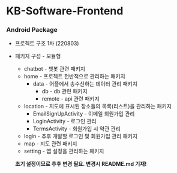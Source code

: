 # KB-Software-Frontend

### Android Package

* 프로젝트 구조 1차 (220803)

* 패키지 구성 - 모듈형

  * chatbot - 챗봇 관련 패키지
  * home - 프로젝트 전반적으로 관리하는 패키지
    * data - 어플에서 송수신하는 데이터 관리 패키지
      * db - db 관련 패키지
      * remote - api 관련 패키지
  * location - 지도에 표시된 장소들의 목록(리스트)을 관리하는 패키지
    * EmailSignUpActivity - 이메일 회원가입 관리
    * LoginActivity - 로그인 관리
    * TermsActivity - 회원가입 시 약관 관리
  * login - 추후 개발할 로그인 및 회원가입 관리 패키지
  * map - 지도 관련 패키지
  * setting - 앱 설정을 관리하는 패키지

  **초기 설정이므로 추후 변경 필요. 변경시  README.md 기재!**

